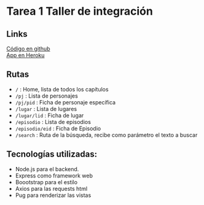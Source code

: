 # Tarea 1 Taller de integración

## Links

[Código en github](https://github.com/vaetchegaray/tarea01_integracion)  
[App en Heroku](https://integracion-t-01-vaetchegaray.herokuapp.com/)

## Rutas

- `/` : Home, lista de todos los capítulos
- `/pj` : Lista de personajes
- `/pj/pid` : Ficha de personaje específica
- `/lugar` : Lista de lugares
- `/lugar/lid` : Ficha de lugar
- `/episodio` : Lista de episodios
- `/episodio/eid` : Ficha de Episodio
- `/search` : Ruta de la búsqueda, recibe como parámetro el texto a buscar

## Tecnologías utilizadas:
- Node.js para el backend.
- Express como framework web
- Boootstrap para el estilo
- Axios para las requests html
- Pug para renderizar las vistas